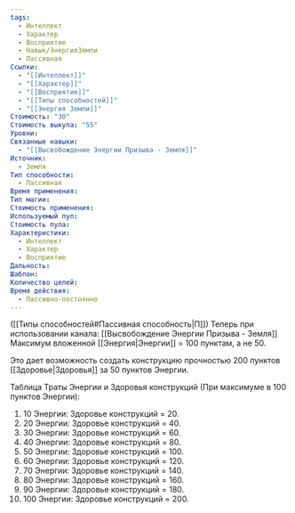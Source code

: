 ```yaml
---
tags:
  - Интеллект
  - Характер
  - Восприятие
  - Навык/ЭнергияЗемли
  - Пассивная
Ссылки:
  - "[[Интеллект]]"
  - "[[Характер]]"
  - "[[Восприятие]]"
  - "[[Типы способностей]]"
  - "[[Энергия Земли]]"
Стоимость: "30"
Стоимость выкупа: "55"
Уровни: 
Связанные навыки:
  - "[[Высвобождение Энергии Призыва - Земля]]"
Источник:
  - Земля
Тип способности:
  - Пассивная
Время применения: 
Тип магии: 
Стоимость применения: 
Используемый пул: 
Стоимость пула: 
Характеристики:
  - Интеллект
  - Характер
  - Восприятие
Дальность: 
Шаблон: 
Количество целей: 
Время действия:
  - Пассивно-постоянно
---
```

([[Типы способностей#Пассивная способность|П]]) Теперь при использовании канала: [[Высвобождение Энергии Призыва - Земля]] Максимум вложенной [[Энергия|Энергии]] = 100 пунктам, а не 50.

Это дает возможность создать конструкцию прочностью 200 пунктов [[Здоровье|Здоровья]] за 50 пунктов Энергии. 

Таблица Траты Энергии и Здоровья конструкций
(При максимуме в 100 пунктов Энергии):

1. 10 Энергии: Здоровье конструкций = 20.
2. 20 Энергии: Здоровье конструкций = 40. 
3. 30 Энергии: Здоровье конструкций = 60.
4. 40 Энергии: Здоровье конструкций = 80.
5. 50 Энергии: Здоровье конструкций = 100. 
6. 60 Энергии: Здоровье конструкций = 120.
7. 70 Энергии: Здоровье конструкций = 140.
8. 80 Энергии: Здоровье конструкций = 160.
9. 90 Энергии: Здоровье конструкций = 180.
10. 100 Энергии: Здоровье конструкций = 200. 